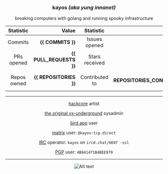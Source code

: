 <div align="center">
 <h3> kayos <i>(aka yung innanet)</i> </h3>
 breaking computers with golang and running spooky infrastructure <p />

  | Statistic | Value | Statistic | Value |
  |:---------:|------:|:---------:|------:|
  | Commits | **{{ COMMITS }}** | Issues opened | **{{ ISSUES }}** |
  | PRs opened | **{{ PULL_REQUESTS }}** | Stars received | **{{ STARS }}** |
  | Repos owned | **{{ REPOSITORIES }}** | Contributed to | **{{ REPOSITORIES_CONTRIBUTED_TO }}** |

---

 [hackcore](https://soundcloud.com/queed-inc) artist  

 [the original vx-underground](https://vxug.fakedoma.in) sysadmin  

 [bird app](https://twitter.com/yunginnanet) user

 [matrix](https://www.matrix.org/) user: `@kayos:tcp.direct`

 [IRC](https://github.com/ergochat/ergo) operator: `kayos` on `ircd.chat/6697 -ssl`

 [PGP](https://pgp.mit.edu/pks/lookup?op=get&search=0x4B841471B4BEE979) user: `4B841471B4BEE979`

---

![Alt text](https://spotify-recently-played-readme.vercel.app/api?user=t3wbn08kl3uunq96785bd2sl9&unique=1&width=500)

</div>
